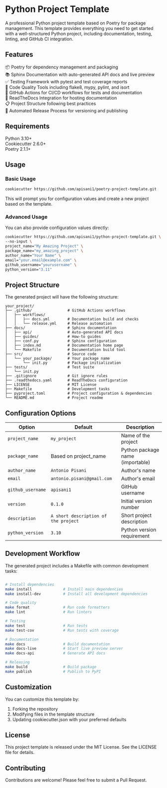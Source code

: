 # Python Project Template
A professional Python project template based on Poetry for package management. This template provides everything you need to get started with a well-structured Python project, including documentation, testing, linting, and GitHub CI integration.

## Features

📦 Poetry for dependency management and packaging   
📚 Sphinx Documentation with auto-generated API docs and live preview   
✅ Testing Framework with pytest and test coverage reports   
🧹 Code Quality Tools including flake8, mypy, pylint, and isort   
🔄 GitHub Actions for CI/CD workflows for tests and documentation   
📝 ReadTheDocs Integration for hosting documentation   
📋 Project Structure following best practices   
🚀 Automated Release Process for versioning and publishing   

## Requirements

Python 3.10+   
Cookiecutter 2.6.0+     
Poetry 2.1.1+   

## Usage

### Basic Usage

```bash
cookiecutter https://github.com/apisani1/poetry-project-template.git
```

This will prompt you for configuration values and create a new project based on the template.

### Advanced Usage

You can also provide configuration values directly:
```bash
cookiecutter https://github.com/apisani1/python-project-template.git \
--no-input \
project_name="My Amazing Project" \
package_name="my_amazing_project" \
author_name="Your Name" \
email="your.email@example.com" \
github_username="yourusername" \
python_version="3.11"
```

## Project Structure

The generated project will have the following structure:

```
your_project/
├── .github/                # GitHub Actions workflows
│   ├── workflows/
│   │   ├── docs.yml        # Documentation build and checks
│   │   └── release.yml     # Release automation
├── docs/                   # Sphinx documentation
│   ├── api/                # Auto-generated API docs
│   ├── guides/             # How-to guides
│   ├── conf.py             # Sphinx configuration
│   ├── index.md            # Documentation home page
│   └── Makefile            # Documentation build tool
├── src/                    # Source code
│   └── your_package/       # Your package name
│       └── init.py         # Package initialization
├── tests/                  # Test suite
│   └── init.py
├── .gitignore              # Git ignore rules
├── .readthedocs.yaml       # ReadTheDocs configuration
├── LICENSE                 # MIT License
├── Makefile                # Development tasks
├── pyproject.toml          # Project configuration & dependencies
└── README.md               # Project readme
```

## Configuration Options

| Option | Default | Description |
|--------|---------|-------------|
| `project_name` | `my_project` | Name of the project |
| `package_name` | Based on project_name | Python package name (importable) |
| `author_name` | `Antonio Pisani` | Author's name |
| `email` | `antonio.pisani@gmail.com` | Author's email |
| `github_username` | `apisani1` | GitHub username |
| `version` | `0.1.0` | Initial version number |
| `description` | `A short description of the project` | Short project description |
| `python_version` | `3.10` | Python version requirement |

## Development Workflow

The generated project includes a Makefile with common development tasks:

```bash

# Install dependencies
make install              # Install main dependencies
make install-dev          # Install all development dependencies

# Code quality
make format               # Run code formatters
make lint                 # Run linters

# Testing
make test                 # Run tests
make test-cov             # Run tests with coverage

# Documentation
make docs                 # Build documentation
make docs-live            # Start live preview server
make docs-api             # Generate API docs

# Releasing
make build                # Build package
make publish              # Publish to PyPI
```

## Customization
You can customize this template by:

1. Forking the repository   
2. Modifying files in the template structure   
3. Updating cookiecutter.json with your preferred defaults   

## License
This project template is released under the MIT License. See the LICENSE file for details.

## Contributing

Contributions are welcome! Please feel free to submit a Pull Request.
